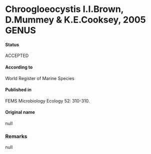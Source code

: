 Chroogloeocystis I.I.Brown, D.Mummey & K.E.Cooksey, 2005 GENUS
=======

#### Status
ACCEPTED

#### According to
World Register of Marine Species

#### Published in
FEMS Microbiology Ecology 52: 310-310.

#### Original name
null

### Remarks
null